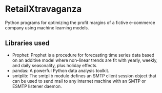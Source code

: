  # RetailXtravaganza

 Python programs for optimizing the profit margins of a fictive e-commerce company using machine learning models.

 ## Libraries used

 - Prophet: Prophet is a procedure for forecasting time series data based on an additive model where non-linear trends are fit with yearly, weekly, and daily seasonality, plus holiday effects.
 - pandas: A powerful Python data analysis toolkit.
 - smtplib: The smtplib module defines an SMTP client session object that can be used to send mail to any internet machine with an SMTP or ESMTP listener daemon.
